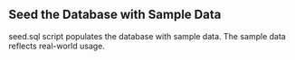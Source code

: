## Seed the Database with Sample Data

seed.sql script populates the database with sample data.
The sample data reflects real-world usage.
